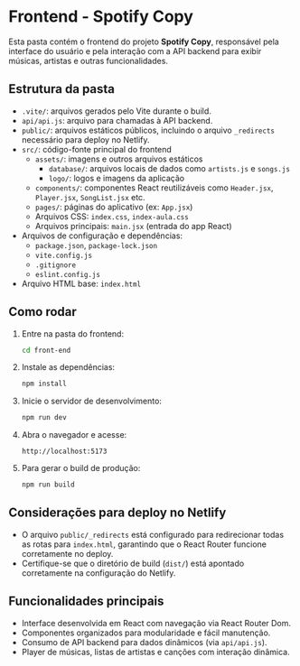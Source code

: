 # Frontend - Spotify Copy

Esta pasta contém o frontend do projeto **Spotify Copy**, responsável pela interface do usuário e pela interação com a API backend para exibir músicas, artistas e outras funcionalidades.

## Estrutura da pasta

- `.vite/`: arquivos gerados pelo Vite durante o build.
- `api/api.js`: arquivo para chamadas à API backend.
- `public/`: arquivos estáticos públicos, incluindo o arquivo `_redirects` necessário para deploy no Netlify.
- `src/`: código-fonte principal do frontend
  - `assets/`: imagens e outros arquivos estáticos
    - `database/`: arquivos locais de dados como `artists.js` e `songs.js`
    - `logo/`: logos e imagens da aplicação
  - `components/`: componentes React reutilizáveis como `Header.jsx`, `Player.jsx`, `SongList.jsx` etc.
  - `pages/`: páginas do aplicativo (ex: `App.jsx`)
  - Arquivos CSS: `index.css`, `index-aula.css`
  - Arquivos principais: `main.jsx` (entrada do app React)
- Arquivos de configuração e dependências:
  - `package.json`, `package-lock.json`
  - `vite.config.js`
  - `.gitignore`
  - `eslint.config.js`
- Arquivo HTML base: `index.html`

## Como rodar

1. Entre na pasta do frontend:

    ```bash
    cd front-end
    ```

2. Instale as dependências:

    ```bash
    npm install
    ```

3. Inicie o servidor de desenvolvimento:

    ```bash
    npm run dev
    ```

4. Abra o navegador e acesse:

    ```
    http://localhost:5173
    ```

5. Para gerar o build de produção:

    ```bash
    npm run build
    ```

## Considerações para deploy no Netlify

- O arquivo `public/_redirects` está configurado para redirecionar todas as rotas para `index.html`, garantindo que o React Router funcione corretamente no deploy.
- Certifique-se que o diretório de build (`dist/`) está apontado corretamente na configuração do Netlify.

## Funcionalidades principais

- Interface desenvolvida em React com navegação via React Router Dom.
- Componentes organizados para modularidade e fácil manutenção.
- Consumo de API backend para dados dinâmicos (via `api/api.js`).
- Player de músicas, listas de artistas e canções com interação dinâmica.